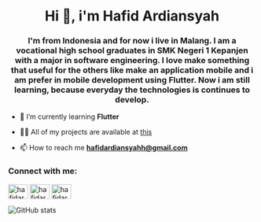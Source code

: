 <h1 align="center">Hi 👋, i'm Hafid Ardiansyah</h1>
<h3 align="center">I'm from Indonesia and for now i live in Malang. I am a vocational high school graduates in SMK Negeri 1 Kepanjen with a major in software engineering. I love make something that useful for the others like make an application mobile and i am prefer in mobile development using Flutter. Now i am still learning, because everyday the technologies is continues to develop.
</h3>

- 🌱 I’m currently learning **Flutter**

- 👨‍💻 All of my projects are available at [this](https://hafidardiansyah.github.io/porftolio/)

- 📫 How to reach me **hafidardiansyahh@gmail.com**

<h3 align="left">Connect with me:</h3>
<p align="left">
<a href="https://linkedin.com/in/hafidardiansyahh" target="blank"><img align="center" src="https://cdn.jsdelivr.net/npm/simple-icons@3.0.1/icons/linkedin.svg" alt="hafidardiansyahh" height="30" width="40" /></a>
  <a href="https://dribbble.com/hafidardiansyahh" target="blank"><img align="center" src="https://cdn.jsdelivr.net/npm/simple-icons@3.0.1/icons/dribbble.svg" alt="hafidardiansyahh" height="30" width="40" /></a>
  <a href="https://instagram.com/hafidardiansyahh" target="blank"><img align="center" src="https://cdn.jsdelivr.net/npm/simple-icons@3.0.1/icons/instagram.svg" alt="hafidardiansyahh" height="30" width="40" /></a>
</p>



![GitHub stats](https://github-readme-stats.vercel.app/api?username=hafidardiansyah&show_icons=true)  

